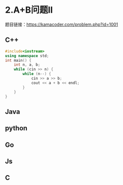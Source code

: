 
# 2.A+B问题II 

题目链接：https://kamacoder.com/problem.php?id=1001 

## C++ 

```CPP 
#include<iostream>
using namespace std;
int main() {
    int n, a, b;
    while (cin >> n) {
        while (n--) {
            cin >> a >> b;
            cout << a + b << endl;
        }
    }
}
```

## Java 

## python 

## Go 

## Js 

## C 

